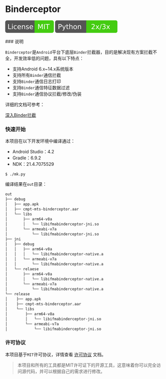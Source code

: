 # Binderceptor
<p align="left">
    <img src="doc/README.assets/license-mit.svg" alt="license:MIT" />
    <img src="doc/README.assets/python-2x3x.svg" alt="python:2x3x" />
</p>
### 说明

`Binderceptor`是`Android`平台下底层`Binder`拦截器，目的是解决现有方案拦截不全，开发效率低的问题，具有以下特点：

-   支持Android 6.x~14.x系统版本
-   支持所有`Binder`通信拦截
-   支持`Binder`通信日志打印
-   支持`Binder`通信特征数据过滤
-   支持`Binder`通信协议拦截/修改/伪装

详细的文档可参考：

[深入Binder拦截](https://www.iofomo.com/)

### 快速开始

本项目在以下开发环境中编译通过：

-   Android Studio：4.2
-   Gradle：6.9.2
-   NDK：21.4.7075529

```shell
$ ./mk.py
```

编译结果在`out`目录：

```shell
out
├── debug
│   ├── app.apk
│   ├── cmpt-mts-binderceptor.aar
│   └── libs
│       ├── arm64-v8a
│       │   └── libifmabinderceptor-jni.so
│       └── armeabi-v7a
│           └── libifmabinderceptor-jni.so
├── jni
│   ├── debug
│   │   ├── arm64-v8a
│   │   │   └── libifmabinderceptor-native.a
│   │   └── armeabi-v7a
│   │       └── libifmabinderceptor-native.a
│   └── relaese
│       ├── arm64-v8a
│       │   └── libifmabinderceptor-native.a
│       └── armeabi-v7a
│           └── libifmabinderceptor-native.a
└── release
│    ├── app.apk
│    ├── cmpt-mts-binderceptor.aar
│    └── libs
│        ├── arm64-v8a
│        │   └── libifmabinderceptor-jni.so
│        └── armeabi-v7a
│            └── libifmabinderceptor-jni.so
```

### 许可协议

本项目基于`MIT`许可协议，详情查看 [许可协议](*doc/LICENSE*) 文档。

>   本项目和所有的工具都是MIT许可证下的开源工具，这意味着你可以完全访问源代码，并可以根据自己的需求进行修改。
